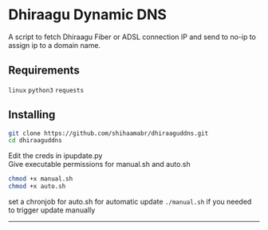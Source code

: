 # Dhiraagu Dynamic DNS
A script to fetch Dhiraagu Fiber or ADSL connection IP and send to no-ip to assign ip to a domain name.

## Requirements
`linux`
`python3`
`requests`

## Installing

```bash
git clone https://github.com/shihaamabr/dhiraaguddns.git
cd dhiraaguddns
```
Edit the creds in ipupdate.py\
Give executable permissions for manual.sh and auto.sh 
```bash
chmod +x manual.sh
chmod +x auto.sh
```
set a chronjob for auto.sh for automatic update
`./manual.sh` if you needed to trigger update manually

---
